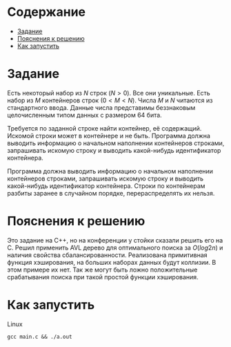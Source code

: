 # Содержание

- [Задание](#задание)
- [Пояснения к решению](#пояснения-к-решению)
- [Как запустить](#как-запустить)

# Задание

Есть некоторый набор из $N$ строк $(N > 0)$. Все они уникальные. Есть набор из $M$ контейнеров строк $(0 < M < N)$.
Числа $M$ и $N$ читаются из стандартного ввода. Данные числа представимы беззнаковым целочисленным типом данных с размером
64 бита.

Требуется по заданной строке найти контейнер, её содержащий. Искомой строки может в контейнере и не быть.
Программа должна выводить информацию о начальном наполнении контейнеров строками, запрашивать искомую строку и выводить
какой-нибудь идентификатор контейнера.

Программа должна выводить информацию о начальном наполнении контейнеров строками, запрашивать искомую строку и выводить 
какой-нибудь идентификатор контейнера. Строки по контейнерам разбиты заранее в случайном порядке, перераспределять их нельзя. 

# Пояснения к решению

Это задание на С++, но на конференции у стойки сказали решить его на С.
Решил применить AVL дерево для оптимального поиска за $O(log2n)$ и наличия свойства сбалансированности.
Реализована примитивная функция хэширования, на больших наборах данных будут коллизии. В этом примере их нет. Так же
могут быть ложно положительные срабатывания поиска при такой простой функции хэширования.

# Как запустить

Linux

```shell
gcc main.c && ./a.out
```
 
